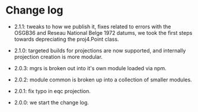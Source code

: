 Change log
===
- 2.1.1: tweaks to how we publish it, fixes related to errors with the OSGB36 and Reseau National Belge 1972 datums, we took the first steps towards depreciating the proj4.Point class.

- 2.1.0: targeted builds for projections are now supported, and internally projection creation is more modular.

- 2.0.3: mgrs is broken out into it's own module loaded via npm.

- 2.0.2: module common is broken up into a collection of smaller modules. 

- 2.0.1: fix typo in eqc projection.

- 2.0.0: we start the change log.